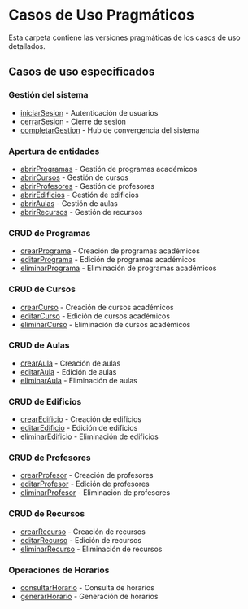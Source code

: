 # Casos de Uso Pragmáticos

Esta carpeta contiene las versiones pragmáticas de los casos de uso detallados.

## Casos de uso especificados

### Gestión del sistema
- [iniciarSesion](./iniciarSesion/README.md) - Autenticación de usuarios
- [cerrarSesion](./cerrarSesion/README.md) - Cierre de sesión
- [completarGestion](./completarGestion/README.md) - Hub de convergencia del sistema

### Apertura de entidades
- [abrirProgramas](./abrirProgramas/README.md) - Gestión de programas académicos
- [abrirCursos](./abrirCursos/README.md) - Gestión de cursos
- [abrirProfesores](./abrirProfesores/README.md) - Gestión de profesores
- [abrirEdificios](./abrirEdificios/README.md) - Gestión de edificios
- [abrirAulas](./abrirAulas/README.md) - Gestión de aulas
- [abrirRecursos](./abrirRecursos/README.md) - Gestión de recursos

### CRUD de Programas
- [crearPrograma](./crearPrograma/README.md) - Creación de programas académicos
- [editarPrograma](./editarPrograma/README.md) - Edición de programas académicos
- [eliminarPrograma](./eliminarPrograma/README.md) - Eliminación de programas académicos

### CRUD de Cursos
- [crearCurso](./crearCurso/README.md) - Creación de cursos académicos
- [editarCurso](./editarCurso/README.md) - Edición de cursos académicos
- [eliminarCurso](./eliminarCurso/README.md) - Eliminación de cursos académicos

### CRUD de Aulas
- [crearAula](./crearAula/README.md) - Creación de aulas
- [editarAula](./editarAula/README.md) - Edición de aulas
- [eliminarAula](./eliminarAula/README.md) - Eliminación de aulas

### CRUD de Edificios
- [crearEdificio](./crearEdificio/README.md) - Creación de edificios
- [editarEdificio](./editarEdificio/README.md) - Edición de edificios
- [eliminarEdificio](./eliminarEdificio/README.md) - Eliminación de edificios

### CRUD de Profesores
- [crearProfesor](./crearProfesor/README.md) - Creación de profesores
- [editarProfesor](./editarProfesor/README.md) - Edición de profesores
- [eliminarProfesor](./eliminarProfesor/README.md) - Eliminación de profesores

### CRUD de Recursos
- [crearRecurso](./crearRecurso/README.md) - Creación de recursos
- [editarRecurso](./editarRecurso/README.md) - Edición de recursos
- [eliminarRecurso](./eliminarRecurso/README.md) - Eliminación de recursos

### Operaciones de Horarios
- [consultarHorario](./consultarHorario/README.md) - Consulta de horarios
- [generarHorario](./generarHorario/README.md) - Generación de horarios

